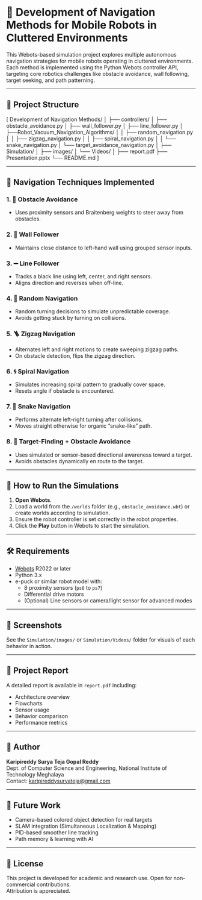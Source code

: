 # 🤖 Development of Navigation Methods for Mobile Robots in Cluttered Environments

This Webots-based simulation project explores multiple autonomous navigation strategies for mobile robots operating in cluttered environments. Each method is implemented using the Python Webots controller API, targeting core robotics challenges like obstacle avoidance, wall following, target seeking, and path patterning.

---

## 📁 Project Structure

[
Development of Navigation Methods/
│
├── controllers/
│ ├── obstacle_avoidance.py
│ ├── wall_follower.py
│ ├── line_follower.py
│ ├──Robot_Vacuum_Navigation_Algorithms/
│ │ ├── random_navigation.py
│ │ ├── zigzag_navigation.py
│ │ ├── spiral_navigation.py
│ │ └── snake_navigation.py
│ └── target_avoidance_navigation.py
│
├── Simulation/
│ ├── images/
│ └──  Videos/
│
├── report.pdf
├── Presentation.pptx
└── README.md
]


---

## 🧠 Navigation Techniques Implemented

### 1. 🚧 **Obstacle Avoidance**
- Uses proximity sensors and Braitenberg weights to steer away from obstacles.

### 2. 🧱 **Wall Follower**
- Maintains close distance to left-hand wall using grouped sensor inputs.

### 3. ➖ **Line Follower**
- Tracks a black line using left, center, and right sensors.
- Aligns direction and reverses when off-line.

### 4. 🎲 **Random Navigation**
- Random turning decisions to simulate unpredictable coverage.
- Avoids getting stuck by turning on collisions.

### 5. 🪜 **Zigzag Navigation**
- Alternates left and right motions to create sweeping zigzag paths.
- On obstacle detection, flips the zigzag direction.

### 6. 🌀 **Spiral Navigation**
- Simulates increasing spiral pattern to gradually cover space.
- Resets angle if obstacle is encountered.

### 7. 🐍 **Snake Navigation**
- Performs alternate left-right turning after collisions.
- Moves straight otherwise for organic “snake-like” path.

### 8. 🎯 **Target-Finding + Obstacle Avoidance**
- Uses simulated or sensor-based directional awareness toward a target.
- Avoids obstacles dynamically en route to the target.

---

## 🔧 How to Run the Simulations

1. **Open Webots**.
2. Load a world from the `/worlds` folder (e.g., `obstacle_avoidance.wbt`) or create worlds according to simulation.
3. Ensure the robot controller is set correctly in the robot properties.
4. Click the **Play** button in Webots to start the simulation.

---

## 🛠 Requirements

- [Webots](https://cyberbotics.com) R2022 or later
- Python 3.x
- e-puck or similar robot model with:
  - 8 proximity sensors (`ps0` to `ps7`)
  - Differential drive motors
  - (Optional) Line sensors or camera/light sensor for advanced modes

---

## 📸 Screenshots

See the `Simulation/images/` or `Simulation/Videos/` folder for visuals of each behavior in action.

---

## 📄 Project Report

A detailed report is available in `report.pdf` including:
- Architecture overview
- Flowcharts
- Sensor usage
- Behavior comparison
- Performance metrics

---

## 👤 Author

**Karipireddy Surya Teja Gopal Reddy**  
Dept. of Computer Science and Engineering,
National Institute of Technology Meghalaya  
Contact: karipireddysuryateja@gmail.com

---

## 🧪 Future Work

- Camera-based colored object detection for real targets
- SLAM integration (Simultaneous Localization & Mapping)
- PID-based smoother line tracking
- Path memory & learning with AI

---

## 📜 License

This project is developed for academic and research use. Open for non-commercial contributions.  
Attribution is appreciated.